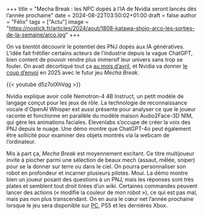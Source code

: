 
+++
title = "Mecha Break : les NPC dopés à l’IA de Nvidia seront lancés dès l’année prochaine"
date = 2024-08-22T03:50:02+01:00
draft = false
author = "Félix"
tags = ["Actu"]
image = "https://nostick.fr/articles/2024/aout/1808-katawa-shojo-arco-les-sorties-de-la-semaine/arco.jpg"
+++

On va bientôt découvrir le potentiel des PNJ dopés aux IA génératives. L’idée fait frétiller certains acteurs de l’industrie depuis la vague ChatGPT, bien content de pouvoir rendre plus immersif leur univers sans trop se fouler. On avait décortiqué tout ça [au mois d’avril](https://nostick.fr/articles/2024/avril/0104-comment-la-generative-veut-revolutionner-notre-rapport-aux-pnj/), et Nvidia va donner [le coup d’envoi](https://www.nvidia.com/en-us/geforce/news/mecha-break-nvidia-ace-nims-rtx-pc-laptop-games-apps/) en 2025 avec le futur jeu *Mecha Break*. 

{{< youtube d5z7oIXhVqg >}}

Nvidia explique avoir collé Nemotron-4 4B Instruct, un petit modèle de langage conçut pour les jeux de rôle. La technologie de reconnaissance vocale d'OpenAI Whisper est aussi présente pour analyser ce que le joueur raconte et fonctionne en parallèle du modèle maison Audio2Face-3D NIM, qui gère les animations faciales. Elevenlabs s’occupe de créer la voix des PNJ depuis le nuage. Une démo montre que ChatGPT-4o peut également être sollicité pour examiner des objets montrés via la webcam de l’ordinateur. 

Mis à part ça, *Mecha Break* est moyennement excitant. Ce titre multijoueur invite à piocher parmi une sélection de beaux mech (assaut, mêlée, sniper) pour se la donner sur terre ou dans le ciel. On pourra personnaliser son robot en profondeur et incarner plusieurs pilotes. Moui. La démo montre bien un joueur posant des questions à un PNJ, mais les réponses sont très plates et semblent tout droit tirées d’un wiki. Certaines commandes peuvent lancer des actions (« modifie la couleur de mon robot »), ce qui est pas mal, mais pas non plus transcendant. On en aura le cœur net l’année prochaine lorsque le jeu sera disponible sur [PC](https://store.steampowered.com/app/2452280/Mecha_BREAK/), PS5 et les dernières Xbox.